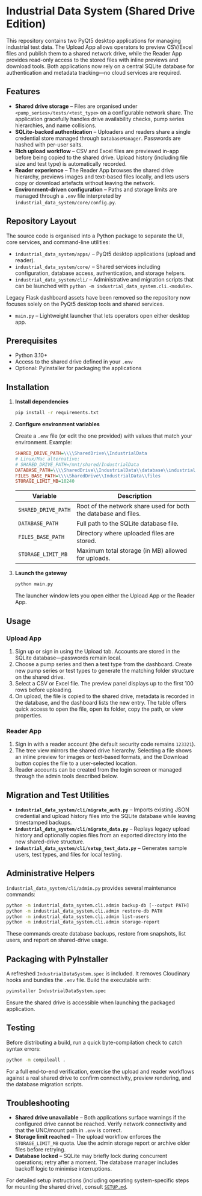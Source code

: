 # Industrial Data System (Shared Drive Edition)

This repository contains two PyQt5 desktop applications for managing
industrial test data. The Upload App allows operators to preview CSV/Excel
files and publish them to a shared network drive, while the Reader App provides
read-only access to the stored files with inline previews and download tools.
Both applications now rely on a central SQLite database for authentication and
metadata tracking—no cloud services are required.

## Features

- **Shared drive storage** – Files are organised under `<pump_series>/tests/<test_type>`
  on a configurable network share. The application gracefully handles drive
  availability checks, pump series hierarchies, and name collisions.
- **SQLite-backed authentication** – Uploaders and readers share a single
  credential store managed through `DatabaseManager`. Passwords are hashed with
  per-user salts.
- **Rich upload workflow** – CSV and Excel files are previewed in-app before
  being copied to the shared drive. Upload history (including file size and
  test type) is automatically recorded.
- **Reader experience** – The Reader App browses the shared drive hierarchy,
  previews images and text-based files locally, and lets users copy or download
  artefacts without leaving the network.
- **Environment-driven configuration** – Paths and storage limits are managed
  through a `.env` file interpreted by `industrial_data_system/core/config.py`.

## Repository Layout

The source code is organised into a Python package to separate the UI, core
services, and command-line utilities:

- `industrial_data_system/apps/` – PyQt5 desktop applications (upload and reader).
- `industrial_data_system/core/` – Shared services including configuration,
  database access, authentication, and storage helpers.
- `industrial_data_system/cli/` – Administrative and migration scripts that can
  be launched with `python -m industrial_data_system.cli.<module>`.

Legacy Flask dashboard assets have been removed so the repository now focuses
solely on the PyQt5 desktop tools and shared services.
- `main.py` – Lightweight launcher that lets operators open either desktop app.

## Prerequisites

- Python 3.10+
- Access to the shared drive defined in your `.env`
- Optional: PyInstaller for packaging the applications

## Installation

1. **Install dependencies**
   ```bash
   pip install -r requirements.txt
   ```

2. **Configure environment variables**

   Create a `.env` file (or edit the one provided) with values that match your
   environment. Example:

   ```ini
   SHARED_DRIVE_PATH=\\\\SharedDrive\\IndustrialData
   # Linux/Mac alternative:
   # SHARED_DRIVE_PATH=/mnt/shared/IndustrialData
   DATABASE_PATH=\\\\SharedDrive\\IndustrialData\\database\\industrial_data.db
   FILES_BASE_PATH=\\\\SharedDrive\\IndustrialData\\files
   STORAGE_LIMIT_MB=10240
   ```

   | Variable | Description |
   | --- | --- |
   | `SHARED_DRIVE_PATH` | Root of the network share used for both the database and files. |
   | `DATABASE_PATH` | Full path to the SQLite database file. |
   | `FILES_BASE_PATH` | Directory where uploaded files are stored. |
   | `STORAGE_LIMIT_MB` | Maximum total storage (in MB) allowed for uploads. |

3. **Launch the gateway**
   ```bash
   python main.py
   ```
   The launcher window lets you open either the Upload App or the Reader App.

## Usage

### Upload App

1. Sign up or sign in using the Upload tab. Accounts are stored in the SQLite
   database—passwords remain local.
2. Choose a pump series and then a test type from the dashboard. Create new
   pump series or test types to generate the matching folder structure on the
   shared drive.
3. Select a CSV or Excel file. The preview panel displays up to the first 100
   rows before uploading.
4. On upload, the file is copied to the shared drive, metadata is recorded in
   the database, and the dashboard lists the new entry. The table offers quick
   access to open the file, open its folder, copy the path, or view properties.

### Reader App

1. Sign in with a reader account (the default security code remains `123321`).
2. The tree view mirrors the shared drive hierarchy. Selecting a file shows an
   inline preview for images or text-based formats, and the Download button
   copies the file to a user-selected location.
3. Reader accounts can be created from the login screen or managed through the
   admin tools described below.

## Migration and Test Utilities

- **`industrial_data_system/cli/migrate_auth.py`** – Imports existing JSON credential and upload history
  files into the SQLite database while leaving timestamped backups.
- **`industrial_data_system/cli/migrate_data.py`** – Replays legacy upload history and optionally copies
  files from an exported directory into the new shared-drive structure.
- **`industrial_data_system/cli/setup_test_data.py`** – Generates sample users, test types, and files for
  local testing.

## Administrative Helpers

`industrial_data_system/cli/admin.py` provides several maintenance commands:

```bash
python -m industrial_data_system.cli.admin backup-db [--output PATH]
python -m industrial_data_system.cli.admin restore-db PATH
python -m industrial_data_system.cli.admin list-users
python -m industrial_data_system.cli.admin storage-report
```

These commands create database backups, restore from snapshots, list users, and
report on shared-drive usage.

## Packaging with PyInstaller

A refreshed `IndustrialDataSystem.spec` is included. It removes Cloudinary
hooks and bundles the `.env` file. Build the executable with:

```bash
pyinstaller IndustrialDataSystem.spec
```

Ensure the shared drive is accessible when launching the packaged application.

## Testing

Before distributing a build, run a quick byte-compilation check to catch syntax
errors:

```bash
python -m compileall .
```

For a full end-to-end verification, exercise the upload and reader workflows
against a real shared drive to confirm connectivity, preview rendering, and the
database migration scripts.

## Troubleshooting

- **Shared drive unavailable** – Both applications surface warnings if the
  configured drive cannot be reached. Verify network connectivity and that the
  UNC/mount path in `.env` is correct.
- **Storage limit reached** – The upload workflow enforces the `STORAGE_LIMIT_MB`
  quota. Use the admin storage report or archive older files before retrying.
- **Database locked** – SQLite may briefly lock during concurrent operations;
  retry after a moment. The database manager includes backoff logic to minimise
  interruptions.

For detailed setup instructions (including operating system-specific steps for
mounting the shared drive), consult [`SETUP.md`](SETUP.md).
